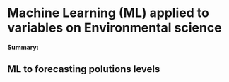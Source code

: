 # Machine Learning (ML) applied to variables on Environmental science

**Summary:**

##  ML to forecasting polutions levels
